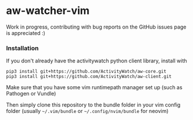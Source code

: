 aw-watcher-vim
==============

Work in progress, contributing with bug reports on the GitHub issues page is appreciated :)

### Installation

If you don't already have the activitywatch python client library, install with

```
pip3 install git+https://github.com/ActivityWatch/aw-core.git
pip3 install git+https://github.com/ActivityWatch/aw-client.git
```

Make sure that you have some vim runtimepath manager set up (such as Pathogen or Vundle)

Then simply clone this repository to the bundle folder in your vim config folder (usually `~/.vim/bundle` or `~/.config/nvim/bundle` for neovim)
